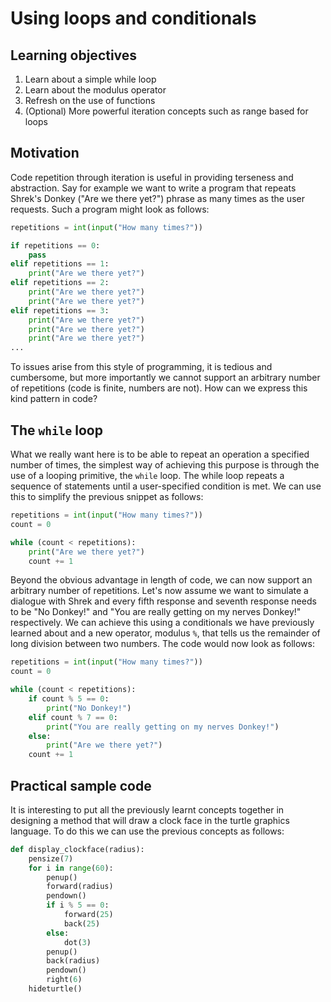 # Using loops and conditionals

## Learning objectives

1. Learn about a simple while loop
2. Learn about the modulus operator
3. Refresh on the use of functions
4. (Optional) More powerful iteration concepts such as range based for loops

## Motivation

Code repetition through iteration is useful in providing terseness and abstraction. Say for example we want to write a
program that repeats Shrek's Donkey ("Are we there yet?") phrase as many times as the user requests. Such a program
might look as follows:

```python
repetitions = int(input("How many times?"))

if repetitions == 0:
    pass
elif repetitions == 1:
    print("Are we there yet?")
elif repetitions == 2:
    print("Are we there yet?")
    print("Are we there yet?")
elif repetitions == 3:
    print("Are we there yet?")
    print("Are we there yet?")
    print("Are we there yet?")
...
```

To issues arise from this style of programming, it is tedious and cumbersome, but more importantly we cannot support an
arbitrary number of repetitions (code is finite, numbers are not). How can we express this kind pattern in code?

## The `while` loop

What we really want here is to be able to repeat an operation a specified number of times, the simplest way of
achieving this purpose is through the use of a looping primitive, the `while` loop. The while loop repeats a sequence of
statements until a user-specified condition is met. We can use this to simplify the previous snippet as follows:

```python
repetitions = int(input("How many times?"))
count = 0

while (count < repetitions):
    print("Are we there yet?")
    count += 1
```

Beyond the obvious advantage in length of code, we can now support an arbitrary number of repetitions. Let's now assume
we want to simulate a dialogue with Shrek and every fifth response and seventh response needs to be "No Donkey!" and
"You are really getting on my nerves Donkey!" respectively. We can achieve this using a conditionals we have previously
learned about and a new operator, modulus `%`, that tells us the remainder of long division between two numbers. The
code would now look as follows:

```python
repetitions = int(input("How many times?"))
count = 0

while (count < repetitions):
    if count % 5 == 0:
        print("No Donkey!")
    elif count % 7 == 0:
        print("You are really getting on my nerves Donkey!")
    else:
        print("Are we there yet?")
    count += 1
```

## Practical sample code

It is interesting to put all the previously learnt concepts together in designing a method that will draw a clock face
in the turtle graphics language. To do this we can use the previous concepts as follows:

```python
def display_clockface(radius):
    pensize(7)
    for i in range(60):
        penup()
        forward(radius)
        pendown()
        if i % 5 == 0:
            forward(25)
            back(25)
        else:
            dot(3)
        penup()
        back(radius)
        pendown()
        right(6)
    hideturtle()
```
